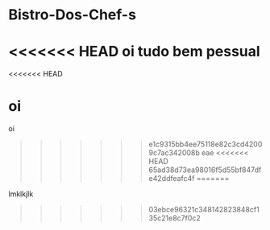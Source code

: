 # Bistro-Dos-Chef-s
<<<<<<< HEAD
oi tudo bem pessual
=======

<<<<<<< HEAD

# oi

oi

> > > > > > > e1c9315bb4ee75118e82c3cd42009c7ac342008b
> > > > > > > eae
<<<<<<< HEAD
>>>>>>> 65ad38d73ea98016f5d55bf847dfe42ddfeafc4f
=======

lmklkjlk
>>>>>>> 03ebce96321c348142823848cf135c21e8c7f0c2
